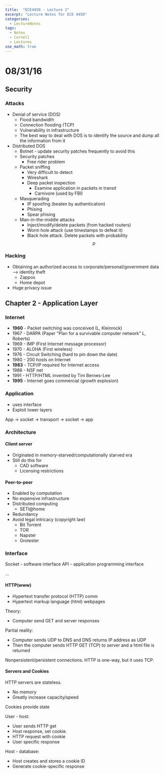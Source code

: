 ```yaml
---
title:  "ECE4450 - Lecture 2"
excerpt: "Lecture Notes for ECE 4450"
categories:
  - LectureNotes
tags:
  - Notes
  - Cornell
  - Lectures
use_math: true
---
```


# 08/31/16

## Security

### Attacks

* Denial of service (DOS)
    * Flood bandwidth
    * Connection flooding (TCP)
    * Vulnerability in infrastructure
    * The best way to deal with DOS is to identify the source and dump all the information from it
* Distributed DOS
    * Botnet - update security patches frequently to avoid this
    * Security patches
        * Free rider problem
    * Packet sniffing
        * Very difficult to detect
        * Wireshark
        * Deep packet inspection
            * Examine application in packets in transit
            * Carnivore (used by FBI)
    * Masquerading
        * IP spoofing (beaten by authentication)
        * Phising
        * Spear phising
    * Man-in-the-middle attacks
        * Inject/modify/delete packets (from hacked routers)
        * Worm hole attack (use timestamps to defeat it)
        * Black hole attack. Delete packets with probability $$p$$

### Hacking

* Obtaining an authorized access to corporate/personal/government data --> identity theft
    * Zappos
    * Home depot
* Huge privacy issue

## Chapter 2 - Application Layer

### Internet

* **1960** - Packet switching was conceived (L, Kleinrock)
* 1967 - DARPA (Paper "Plan for a survivable computer network" L, Roberts)
* 1969 - IMP (First Internet message processor)
* 1970 - ALOHA (First wireless)
* 1976 - Circuit Switching (hard to pin down the date)
* 1980 - 200 hosts on Internet
* **1983** - TCP/IP required for Internet access
* 1986 - NSF net
* 1991 - HTTP/HTML invented by Tim Bernes-Lee
* **1995** - Internet goes commercial (growth explosion)

### Application

* uses interface
* Exploit lower layers

App -> socket -> transport -> socket -> app

### Architecture

#### Client server

* Originated in memory-starved/computationally starved era
* Still do this for
    * CAD software
    * Licensing restrictions

#### Peer-to-peer

* Enabled by computation
* No expensive infrastructure
* Distributed computing
    * SETI@home
* Redundancy
* Avoid legal intricacy (copyright law)
    * Bit Torrent
    * TOR
    * Napster
    * Grotester

### Interface

Socket - software interface
API - application programming interface

...

#### HTTP(www)

* Hypertext transfer protocol (HTTP) comm
* Hypertext markup language (html) webpages

Theory:

* Computer send GET and server responses

Partial reality:

* Computer sends UDP to DNS and DNS returns IP address as UDP
* Then the computer sends HTTP GET (TCP) to server and a html file is returned

Nonpersistent/persistent connections. HTTP is one-way, but it uses TCP.

#### Servers and Cookies

HTTP servers are stateless.

* No memory
* Greatly increase capacity/speed

Cookies provide state

User - host:

* User sends HTTP get
* Host response, set cookie.
* HTTP request with cookie
* User specific response

Host - database:

* Host creates and stores a cookie ID
* Generate cookie-specific response
